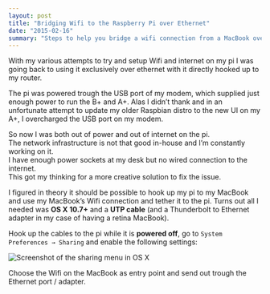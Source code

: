 ```yaml
---
layout: post
title: "Bridging Wifi to the Raspberry Pi over Ethernet"
date: "2015-02-16"
summary: "Steps to help you bridge a wifi connection from a MacBook over to a Raspberry Pi"
---
```


With my various attempts to try and setup Wifi and internet on my pi I was going back
to using it exclusively over ethernet with it directly hooked up to my router.

The pi was powered trough the USB port of my modem, which supplied just enough
power to run the B+ and A+. Alas I didn’t thank and in an unfortunate attempt to
update my older Raspbian distro to the new UI on my A+, I overcharged the USB port on my modem.

So now I was both out of power and out of internet on the pi.  
The network infrastructure is not that good in-house and I’m constantly working on it.  
I have enough power sockets at my desk but no wired connection to the internet.  
This got my thinking for a more creative solution to fix the issue.

I figured in theory it should be possible to hook up my pi to my MacBook and use my
MacBook’s Wifi connection and tether it to the pi. Turns out all I needed was **OS X 10.7+**
and a **UTP cable** (and a Thunderbolt to Ethernet adapter in my case of having a retina MacBook).

Hook up the cables to the pi while it is **powered off**, go to `System Preferences → Sharing` and enable the following settings:

![Screenshot of the sharing menu in OS X](https://imgur.com/SpOPnNW.png)

Choose the Wifi on the MacBook as entry point and send out trough the Ethernet port / adapter.
